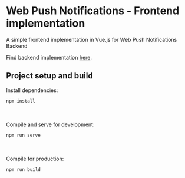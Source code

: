 # Web Push Notifications - Frontend implementation
A simple frontend implementation in Vue.js for Web Push Notifications Backend

Find backend implementation [here](https://github.com/takisrs).

## Project setup and build
Install dependencies:<br/>
```
npm install
```
<br/><br/>
Compile and serve for development:<br/>
```
npm run serve
```
<br/><br/>
Compile for production:<br/>
```
npm run build
```